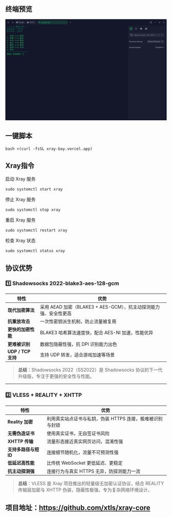 ## 终端预览

![preview](image.png)

## 一键脚本
```
bash <(curl -fsSL xray-bay.vercel.app)
```

## Xray指令
启动 Xray 服务
```
sudo systemctl start xray
```
停止 Xray 服务
```
sudo systemctl stop xray
```
重启 Xray 服务
```
sudo systemctl restart xray
```
检查 Xray 状态
```
sudo systemctl status xray
```

## 协议优势

### 1️⃣ Shadowsocks 2022-blake3-aes-128-gcm

| 特性 | 优势 |
|------|------|
| **现代加密算法** | 采用 AEAD 加密（BLAKE3 + AES-GCM），抗主动探测能力强、安全性更高 |
| **抗重放攻击** | 一次性密钥派生机制，防止流量被复用 |
| **更快的加密性能** | BLAKE3 哈希算法速度快，配合 AES-NI 加速，性能优异 |
| **更难被识别** | 数据包隐蔽性强，抗 DPI 识别能力出色 |
| **UDP / TCP 支持** | 支持 UDP 转发，适合游戏加速等场景 |

> **总结**：Shadowsocks 2022（SS2022）是 Shadowsocks 协议的下一代升级版，专注于更强的安全性与性能。

---

### 2️⃣ VLESS + REALITY + XHTTP

| 特性 | 优势 |
|------|------|
| **Reality 加密** | 利用真实站点证书与私钥，伪装 HTTPS 连接，极难被识别与封锁 |
| **无需伪造证书** | 使用真实证书，无自签证书风险 |
| **XHTTP 传输** | 流量形态接近真实网页访问，混淆性强 |
| **支持多路径与短 ID** | 连接细节随机化，流量不可预测性强 |
| **低延迟高性能** | 比传统 WebSocket 更低延迟、更稳定 |
| **抗主动探测强** | 连接行为与真实 HTTPS 无异，防探测能力一流 |

> **总结**：VLESS 是 Xray 项目推出的轻量级无加密认证协议，结合 REALITY 传输层加密与 XHTTP 伪装，隐蔽性极强，专为复杂网络环境设计。



## 项目地址：https://github.com/xtls/xray-core


